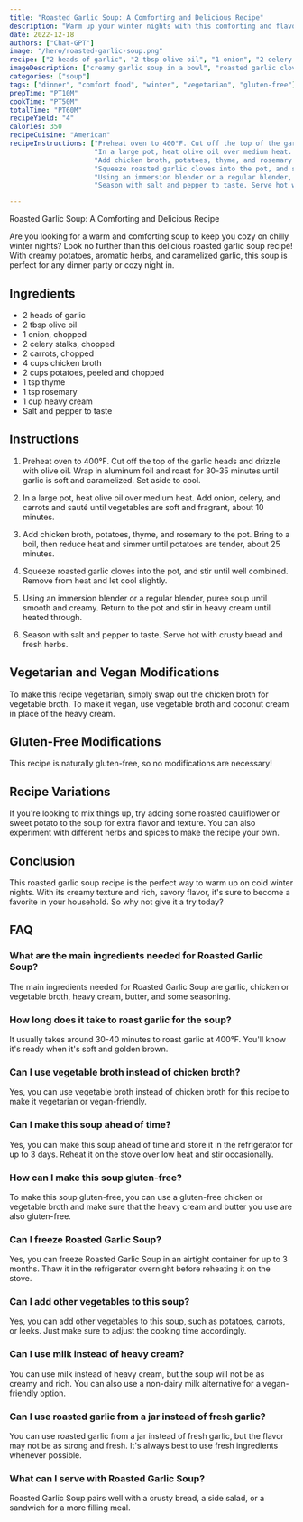 ```yaml
---
title: "Roasted Garlic Soup: A Comforting and Delicious Recipe"
description: "Warm up your winter nights with this comforting and flavorful roasted garlic soup recipe. With creamy potatoes, aromatic herbs, and caramelized garlic, this soup is perfect for any dinner party or cozy night in."
date: 2022-12-18
authors: ["Chat-GPT"]
image: "/hero/roasted-garlic-soup.png"
recipe: ["2 heads of garlic", "2 tbsp olive oil", "1 onion", "2 celery stalks", "2 carrots", "4 cups chicken broth", "2 cups potatoes", "1 tsp thyme", "1 tsp rosemary", "1 cup heavy cream", "Salt and pepper to taste"]
imageDescription: ["creamy garlic soup in a bowl", "roasted garlic cloves", "herbs and vegetables for soup", "spoonful of soup"]
categories: ["soup"]
tags: ["dinner", "comfort food", "winter", "vegetarian", "gluten-free"]
prepTime: "PT10M"
cookTime: "PT50M"
totalTime: "PT60M"
recipeYield: "4"
calories: 350
recipeCuisine: "American"
recipeInstructions: ["Preheat oven to 400°F. Cut off the top of the garlic heads and drizzle with olive oil. Wrap in aluminum foil and roast for 30-35 minutes until garlic is soft and caramelized. Set aside to cool.",
                     "In a large pot, heat olive oil over medium heat. Add onion, celery, and carrots and sauté until vegetables are soft and fragrant, about 10 minutes.",
                     "Add chicken broth, potatoes, thyme, and rosemary to the pot. Bring to a boil, then reduce heat and simmer until potatoes are tender, about 25 minutes.",
                     "Squeeze roasted garlic cloves into the pot, and stir until well combined. Remove from heat and let cool slightly.",
                     "Using an immersion blender or a regular blender, puree soup until smooth and creamy. Return to the pot and stir in heavy cream until heated through.",
                     "Season with salt and pepper to taste. Serve hot with crusty bread and fresh herbs."]

---
```


Roasted Garlic Soup: A Comforting and Delicious Recipe

Are you looking for a warm and comforting soup to keep you cozy on chilly winter nights? Look no further than this delicious roasted garlic soup recipe! With creamy potatoes, aromatic herbs, and caramelized garlic, this soup is perfect for any dinner party or cozy night in.

## Ingredients

* 2 heads of garlic
* 2 tbsp olive oil
* 1 onion, chopped
* 2 celery stalks, chopped
* 2 carrots, chopped
* 4 cups chicken broth
* 2 cups potatoes, peeled and chopped
* 1 tsp thyme
* 1 tsp rosemary
* 1 cup heavy cream
* Salt and pepper to taste

## Instructions

1. Preheat oven to 400°F. Cut off the top of the garlic heads and drizzle with olive oil. Wrap in aluminum foil and roast for 30-35 minutes until garlic is soft and caramelized. Set aside to cool.

2. In a large pot, heat olive oil over medium heat. Add onion, celery, and carrots and sauté until vegetables are soft and fragrant, about 10 minutes.

3. Add chicken broth, potatoes, thyme, and rosemary to the pot. Bring to a boil, then reduce heat and simmer until potatoes are tender, about 25 minutes.

4. Squeeze roasted garlic cloves into the pot, and stir until well combined. Remove from heat and let cool slightly.

5. Using an immersion blender or a regular blender, puree soup until smooth and creamy. Return to the pot and stir in heavy cream until heated through.

6. Season with salt and pepper to taste. Serve hot with crusty bread and fresh herbs.

## Vegetarian and Vegan Modifications

To make this recipe vegetarian, simply swap out the chicken broth for vegetable broth. To make it vegan, use vegetable broth and coconut cream in place of the heavy cream.

## Gluten-Free Modifications

This recipe is naturally gluten-free, so no modifications are necessary!

## Recipe Variations

If you're looking to mix things up, try adding some roasted cauliflower or sweet potato to the soup for extra flavor and texture. You can also experiment with different herbs and spices to make the recipe your own.

## Conclusion

This roasted garlic soup recipe is the perfect way to warm up on cold winter nights. With its creamy texture and rich, savory flavor, it's sure to become a favorite in your household. So why not give it a try today?

## FAQ

### What are the main ingredients needed for Roasted Garlic Soup?
The main ingredients needed for Roasted Garlic Soup are garlic, chicken or vegetable broth, heavy cream, butter, and some seasoning.

### How long does it take to roast garlic for the soup?
It usually takes around 30-40 minutes to roast garlic at 400°F. You'll know it's ready when it's soft and golden brown.

### Can I use vegetable broth instead of chicken broth?
Yes, you can use vegetable broth instead of chicken broth for this recipe to make it vegetarian or vegan-friendly.

### Can I make this soup ahead of time?
Yes, you can make this soup ahead of time and store it in the refrigerator for up to 3 days. Reheat it on the stove over low heat and stir occasionally.

### How can I make this soup gluten-free?
To make this soup gluten-free, you can use a gluten-free chicken or vegetable broth and make sure that the heavy cream and butter you use are also gluten-free.

### Can I freeze Roasted Garlic Soup?
Yes, you can freeze Roasted Garlic Soup in an airtight container for up to 3 months. Thaw it in the refrigerator overnight before reheating it on the stove.

### Can I add other vegetables to this soup?
Yes, you can add other vegetables to this soup, such as potatoes, carrots, or leeks. Just make sure to adjust the cooking time accordingly.

### Can I use milk instead of heavy cream?
You can use milk instead of heavy cream, but the soup will not be as creamy and rich. You can also use a non-dairy milk alternative for a vegan-friendly option.

### Can I use roasted garlic from a jar instead of fresh garlic?
You can use roasted garlic from a jar instead of fresh garlic, but the flavor may not be as strong and fresh. It's always best to use fresh ingredients whenever possible.

### What can I serve with Roasted Garlic Soup?
Roasted Garlic Soup pairs well with a crusty bread, a side salad, or a sandwich for a more filling meal.